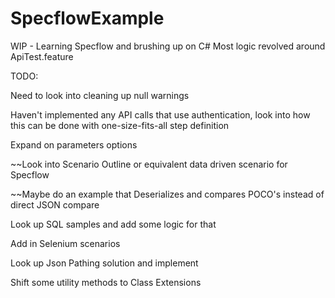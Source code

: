 # SpecflowExample
WIP - Learning Specflow and brushing up on C#
Most logic revolved around ApiTest.feature

TODO:

Need to look into cleaning up null warnings

Haven't implemented any API calls that use authentication, look into how this can be done with one-size-fits-all step definition

Expand on parameters options

~~Look into Scenario Outline or equivalent data driven scenario for Specflow

~~Maybe do an example that Deserializes and compares POCO's instead of direct JSON compare

Look up SQL samples and add some logic for that

Add in Selenium scenarios

Look up Json Pathing solution and implement

Shift some utility methods to Class Extensions
